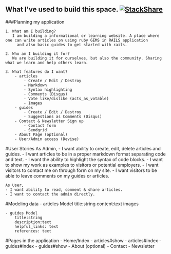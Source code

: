 ## What I've used to build this space. [![StackShare](http://img.shields.io/badge/tech-stack-0690fa.svg?style=flat)](http://stackshare.io/jvssvarma/my-tools)


###Planning my application

	1. What am I building?
	   I am building a informational or learning website. A place where one can write articles on using ruby GEMS in RAILS application
		 and also basic guides to get started with rails.

	2. Who am I building it for?
	   We are building it for ourselves, but also the community. Sharing what we learn and help others learn.

	3. What features do I want?
		- articles
			- Create / Edit / Destroy
			- Markdown
			- Syntax highlighting
			- Comments (Disqus)
			- Vote like/dislike (acts_as_votable)
			- Images
		- guides
			- Create / Edit / Destroy
			- Suggestions as Comments (Disqus)
		- Contact & Newsletter Sign up
			- Contact form
			- Sendgrid
		- About Page (optional)
		- User/Admin access (Devise)

#User Stories
	As Admin,
	- I want ability to create, edit, delete articles and guides.
	- I want articles to be in a proper markdown format separating code and text.
	- I want the ability to highlight the syntax of code blocks.
	- I want to show my work as examples to visitors or potential employers.
	- I want visitors to contact me on through form on my site.
	- I want visitors to be able to leave comments on my guides or articles.

	As User,
	- I want ability to read, comment & share articles.
	- I want to contact the admin directly.


#Modeling data
	- articles Model
		title:string
		content:text
		images

	- guides Model
		title:string
		description:text
		helpful_links: text
		references: text

#Pages in the application
	- Home/Index
	- articles#show
	- articles#index
	- guides#index
	- guides#show
	- About (optional)
	- Contact
	- Newsletter
